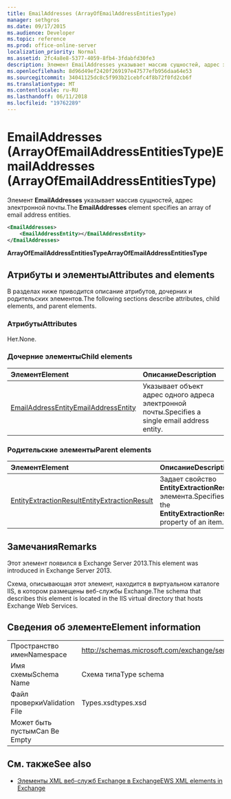 ```yaml
---
title: EmailAddresses (ArrayOfEmailAddressEntitiesType)
manager: sethgros
ms.date: 09/17/2015
ms.audience: Developer
ms.topic: reference
ms.prod: office-online-server
localization_priority: Normal
ms.assetid: 2fc4a8e8-5377-4059-8fb4-3fdabfd30fe3
description: Элемент EmailAddresses указывает массив сущностей, адрес электронной почты.
ms.openlocfilehash: 8d96d49ef2420f269197e47577efb956daa64e53
ms.sourcegitcommit: 34041125dc8c5f993b21cebfc4f8b72f0fd2cb6f
ms.translationtype: MT
ms.contentlocale: ru-RU
ms.lasthandoff: 06/11/2018
ms.locfileid: "19762289"
---
```

# <a name="emailaddresses-arrayofemailaddressentitiestype"></a><span data-ttu-id="b1c8a-103">EmailAddresses (ArrayOfEmailAddressEntitiesType)</span><span class="sxs-lookup"><span data-stu-id="b1c8a-103">EmailAddresses (ArrayOfEmailAddressEntitiesType)</span></span>

<span data-ttu-id="b1c8a-104">Элемент **EmailAddresses** указывает массив сущностей, адрес электронной почты.</span><span class="sxs-lookup"><span data-stu-id="b1c8a-104">The **EmailAddresses** element specifies an array of email address entities.</span></span> 
  
```XML
<EmailAddresses>
    <EmailAddressEntity></EmailAddressEntity>
</EmailAddresses>
```

 <span data-ttu-id="b1c8a-105">**ArrayOfEmailAddressEntitiesType**</span><span class="sxs-lookup"><span data-stu-id="b1c8a-105">**ArrayOfEmailAddressEntitiesType**</span></span>
## <a name="attributes-and-elements"></a><span data-ttu-id="b1c8a-106">Атрибуты и элементы</span><span class="sxs-lookup"><span data-stu-id="b1c8a-106">Attributes and elements</span></span>

<span data-ttu-id="b1c8a-107">В разделах ниже приводится описание атрибутов, дочерних и родительских элементов.</span><span class="sxs-lookup"><span data-stu-id="b1c8a-107">The following sections describe attributes, child elements, and parent elements.</span></span>
  
### <a name="attributes"></a><span data-ttu-id="b1c8a-108">Атрибуты</span><span class="sxs-lookup"><span data-stu-id="b1c8a-108">Attributes</span></span>

<span data-ttu-id="b1c8a-109">Нет.</span><span class="sxs-lookup"><span data-stu-id="b1c8a-109">None.</span></span>
  
### <a name="child-elements"></a><span data-ttu-id="b1c8a-110">Дочерние элементы</span><span class="sxs-lookup"><span data-stu-id="b1c8a-110">Child elements</span></span>

|<span data-ttu-id="b1c8a-111">**Элемент**</span><span class="sxs-lookup"><span data-stu-id="b1c8a-111">**Element**</span></span>|<span data-ttu-id="b1c8a-112">**Описание**</span><span class="sxs-lookup"><span data-stu-id="b1c8a-112">**Description**</span></span>|
|:-----|:-----|
|[<span data-ttu-id="b1c8a-113">EmailAddressEntity</span><span class="sxs-lookup"><span data-stu-id="b1c8a-113">EmailAddressEntity</span></span>](emailaddressentity.md) <br/> |<span data-ttu-id="b1c8a-114">Указывает объект адрес одного адреса электронной почты.</span><span class="sxs-lookup"><span data-stu-id="b1c8a-114">Specifies a single email address entity.</span></span>  <br/> |
   
### <a name="parent-elements"></a><span data-ttu-id="b1c8a-115">Родительские элементы</span><span class="sxs-lookup"><span data-stu-id="b1c8a-115">Parent elements</span></span>

|<span data-ttu-id="b1c8a-116">**Элемент**</span><span class="sxs-lookup"><span data-stu-id="b1c8a-116">**Element**</span></span>|<span data-ttu-id="b1c8a-117">**Описание**</span><span class="sxs-lookup"><span data-stu-id="b1c8a-117">**Description**</span></span>|
|:-----|:-----|
|[<span data-ttu-id="b1c8a-118">EntityExtractionResult</span><span class="sxs-lookup"><span data-stu-id="b1c8a-118">EntityExtractionResult</span></span>](entityextractionresult.md) <br/> |<span data-ttu-id="b1c8a-119">Задает свойство **EntityExtractionResult** элемента.</span><span class="sxs-lookup"><span data-stu-id="b1c8a-119">Specifies the **EntityExtractionResult** property of an item.</span></span>  <br/> |
   
## <a name="remarks"></a><span data-ttu-id="b1c8a-120">Замечания</span><span class="sxs-lookup"><span data-stu-id="b1c8a-120">Remarks</span></span>

<span data-ttu-id="b1c8a-121">Этот элемент появился в Exchange Server 2013.</span><span class="sxs-lookup"><span data-stu-id="b1c8a-121">This element was introduced in Exchange Server 2013.</span></span>
  
<span data-ttu-id="b1c8a-122">Схема, описывающая этот элемент, находится в виртуальном каталоге IIS, в котором размещены веб-службы Exchange.</span><span class="sxs-lookup"><span data-stu-id="b1c8a-122">The schema that describes this element is located in the IIS virtual directory that hosts Exchange Web Services.</span></span>
  
## <a name="element-information"></a><span data-ttu-id="b1c8a-123">Сведения об элементе</span><span class="sxs-lookup"><span data-stu-id="b1c8a-123">Element information</span></span>

|||
|:-----|:-----|
|<span data-ttu-id="b1c8a-124">Пространство имен</span><span class="sxs-lookup"><span data-stu-id="b1c8a-124">Namespace</span></span>  <br/> |http://schemas.microsoft.com/exchange/services/2006/types  <br/> |
|<span data-ttu-id="b1c8a-125">Имя схемы</span><span class="sxs-lookup"><span data-stu-id="b1c8a-125">Schema Name</span></span>  <br/> |<span data-ttu-id="b1c8a-126">Схема типа</span><span class="sxs-lookup"><span data-stu-id="b1c8a-126">Type schema</span></span>  <br/> |
|<span data-ttu-id="b1c8a-127">Файл проверки</span><span class="sxs-lookup"><span data-stu-id="b1c8a-127">Validation File</span></span>  <br/> |<span data-ttu-id="b1c8a-128">Types.xsd</span><span class="sxs-lookup"><span data-stu-id="b1c8a-128">types.xsd</span></span>  <br/> |
|<span data-ttu-id="b1c8a-129">Может быть пустым</span><span class="sxs-lookup"><span data-stu-id="b1c8a-129">Can Be Empty</span></span>  <br/> ||
   
## <a name="see-also"></a><span data-ttu-id="b1c8a-130">См. также</span><span class="sxs-lookup"><span data-stu-id="b1c8a-130">See also</span></span>



- [<span data-ttu-id="b1c8a-131">Элементы XML веб-служб Exchange в Exchange</span><span class="sxs-lookup"><span data-stu-id="b1c8a-131">EWS XML elements in Exchange</span></span>](ews-xml-elements-in-exchange.md)

